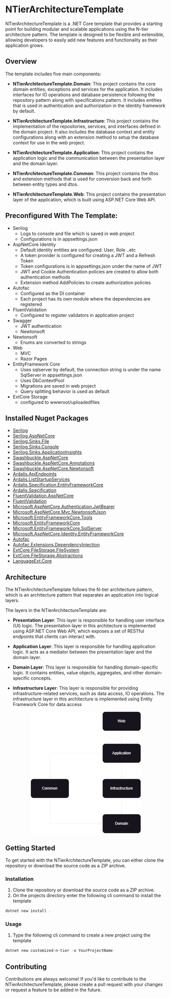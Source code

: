 # NTierArchitectureTemplate

NTierArchitectureTemplate is a .NET Core template that provides a starting point for building modular and scalable applications using the N-tier architecture pattern. The template is designed to be flexible and extensible, allowing developers to easily add new features and functionality as their application grows.

## Overview

The template includes five main components:

- **NTierArchitectureTemplate.Domain**: This project contains the core domain entities, exceptions and services for the application. It includes interfaces for IO operations and database persistence following the repository pattern along with specifications pattern. It includes entities that is used in authentication and authorization in the identity framework by default.

- **NTierArchitectureTemplate.Infrastructure**: This project contains the implementation of the repositories, services, and interfaces defined in the domain project. It also includes the database context and entity configurations along with an extension method to setup the database context for use in the web project.

- **NTierArchitectureTemplate.Application**: This project contains the application logic and the communication between the presentation layer and the domain layer.

- **NTierArchitectureTemplate.Common**: This project contains the dtos and extension methods that is used for conversion back and forth between entity types and dtos.

- **NTierArchitectureTemplate.Web**: This project contains the presentation layer of the application, which is built using ASP.NET Core Web API.

## Preconfigured With The Template:

- Serilog
    * Logs to console and file which is saved in web project
    * Configurations is in appsettings.json
- AspNetCore Identity 
    * Default identity entities are configured: User, Role ..etc
    * A token provider is configured for creating a JWT and a Refresh Token
    * Token configurations is in appsettings.json under the name of JWT
    * JWT and Cookie Authentication policies are created to allow both authentication methods
    * Extension method AddPolicies to create authorization policies
- Autofac
    * Configured as the DI container
    * Each project has its own module where the dependencies are registered
- FluentValidation
    * Configured to register validators in application project
- Swagger
    * JWT authentication
    * Newtonsoft 
- Newtonsoft
    * Enums are converted to strings
- Web
    * MVC
    * Razor Pages
- EntityFramework Core
    * Uses sqlserver by default, the connection string is under the name SqlServer in appsettings.json
    * Uses DbContextPool
    * Migrations are saved in web project
    * Query splitting behavior is used as default
- ExtCore Storage
    * configured to wwwroot/uploadedfiles

## Installed Nuget Packages
- [Serilog](https://www.nuget.org/packages/serilog/)
- [Serilog.AspNetCore](https://www.nuget.org/packages/Serilog.AspNetCore)
- [Serilog.Sinks.File](https://www.nuget.org/packages/Serilog.Sinks.File/5.0.1-dev-00947)
- [Serilog.Sinks.Console](https://www.nuget.org/packages/Serilog.Sinks.Console/4.1.1-dev-00910)
- [Serilog.Sinks.ApplicationInsights](https://www.nuget.org/packages/Serilog.Sinks.ApplicationInsights/4.0.1-dev-00043)
- [Swashbuckle.AspNetCore](https://www.nuget.org/packages/Swashbuckle.AspNetCore)
- [Swashbuckle.AspNetCore.Annotations](https://www.nuget.org/packages/Swashbuckle.AspNetCore.Annotations)
- [Swashbuckle.AspNetCore.Newtonsoft](https://www.nuget.org/packages/Swashbuckle.AspNetCore.Newtonsoft)
- [Ardalis.ApiEndpoints](https://www.nuget.org/packages/Ardalis.ApiEndpoints)
- [Ardalis.ListStartupServices](https://www.nuget.org/packages/Ardalis.ListStartupServices)
- [Ardalis.Specification.EntityFrameworkCore](https://www.nuget.org/packages/Ardalis.Specification.EntityFrameworkCore)
- [Ardalis.Specification](https://www.nuget.org/packages/Ardalis.Specification)
- [FluentValidation.AspNetCore](https://www.nuget.org/packages/FluentValidation.AspNetCore)
- [FluentValidation](https://www.nuget.org/packages/FluentValidation)
- [Microsoft.AspNetCore.Authentication.JwtBearer](https://www.nuget.org/packages/Microsoft.AspNetCore.Authentication.JwtBearer/8.0.0-preview.4.23260.4)
- [Microsoft.AspNetCore.Mvc.NewtonsoftJson](https://www.nuget.org/packages/Microsoft.AspNetCore.Mvc.NewtonsoftJson/8.0.0-preview.4.23260.4)
- [Microsoft.EntityFrameworkCore.Tools](https://www.nuget.org/packages/Microsoft.EntityFrameworkCore.Tools/8.0.0-preview.4.23259.3)
- [Microsoft.EntityFrameworkCore](https://www.nuget.org/packages/Microsoft.EntityFrameworkCore/8.0.0-preview.4.23259.3)
- [Microsoft.EntityFrameworkCore.SqlServer](https://www.nuget.org/packages/Microsoft.EntityFrameworkCore.SqlServer/8.0.0-preview.4.23259.3)
- [Microsoft.AspNetCore.Identity.EntityFrameworkCore](https://www.nuget.org/packages/Microsoft.AspNetCore.Identity.EntityFrameworkCore/8.0.0-preview.4.23260.4)
- [Autofac](https://www.nuget.org/packages/Autofac)
- [Autofac.Extensions.DependencyInjection](https://www.nuget.org/packages/Autofac.Extensions.DependencyInjection)
- [ExtCore.FileStorage.FileSystem](https://www.nuget.org/packages/ExtCore.FileStorage.FileSystem)
- [ExtCore.FileStorage.Abstractions](https://www.nuget.org/packages/ExtCore.FileStorage.Abstractions)
- [LanguageExt.Core](https://www.nuget.org/packages/LanguageExt.Core)

    

## Architecture

The NTierArchitectureTemplate follows the N-tier architecture pattern, which is an architecture pattern that separates an application into logical layers.

The layers in the NTierArchitectureTemplate are:

- **Presentation Layer**: This layer is responsible for handling user interface (UI) logic. The presentation layer in this architecture is implemented using ASP.NET Core Web API, which exposes a set of RESTful endpoints that clients can interact with.

- **Application Layer**: This layer is responsible for handling application logic. It acts as a mediator between the presentation layer and the domain layer. 

- **Domain Layer**: This layer is responsible for handling domain-specific logic. It contains entities, value objects, aggregates, and other domain-specific concepts.

- **Infrastructure Layer**: This layer is responsible for providing infrastructure-related services, such as data access, IO operations. The infrastructure layer in this architecture is implemented using Entity Framework Core for data access

<p align="center">
  <img src="ntier-arch.png" />
</p>

## Getting Started

To get started with the NTierArchitectureTemplate, you can either clone the repository or download the source code as a ZIP archive.

### Installation

1. Clone the repository or download the source code as a ZIP archive.
2. On the projects directory enter the following cli command to install the template
``` powershell
dotnet new install . 
```

### Usage
1. Type the following cli command to create a new project using the template
``` powershell
dotnet new customized-n-tier -o YourProjectName
```


## Contributing

Contributions are always welcome! If you'd like to contribute to the NTierArchitectureTemplate, please create a pull request with your changes or request a feature to be added in the future.